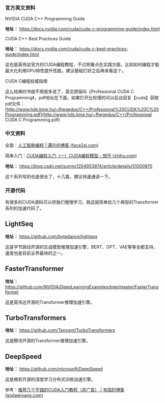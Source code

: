### 官方英文资料

NVIDIA CUDA C++ Programming Guide

**地址：**
https://docs.nvidia.com/cuda/cuda-c-programming-guide/index.html

CUDA C++ Best Practices Guide

**地址：**
https://docs.nvidia.com/cuda/cuda-c-best-practices-guide/index.html

这也是英伟达官方的CUDA编程教程，不过侧重点在实践方面，比如如何编程才能最大化利用GPU特性提升性能，建议基础打好之后再来看这个。

CUDA C编程权威指南

这么经典的书就不用我多说了，英文原版叫《Professional CUDA C Programming》，pdf地址在下面，如果打开比较慢的可以后台回复【cuda】获取pdf文件：
[http://www.hds.bme.hu/~fhegedus/C++/Professional%20CUDA%20C%20Programming.pdf](http://www.hds.bme.hu/~fhegedus/C++/Professional CUDA C Programming.pdf)



### 中文资料

全面：[人工智能编程 | 谭升的博客 (face2ai.com)](https://face2ai.com/program-blog/#GPU编程（CUDA）)

简单入门：[CUDA编程入门（一）CUDA编程模型 - 知乎 (zhihu.com)](https://zhuanlan.zhihu.com/p/97044592)

**地址：**
https://blog.csdn.net/sunmc1204953974/article/details/51000970

这个系列写的也是很全了，十几篇，建议快速通读一下。



### 开源代码

有很多的CUDA源码可以供我们慢慢学习，我这就简单给几个典型的Transformer系列的加速代码了。

## LightSeq

**地址：**
https://github.com/bytedance/lightseq

这是字节跳动开源的生成模型推理加速引擎，BERT、GPT、VAE等等全都支持，速度也是目前业界最快的之一。

## FasterTransformer

**地址：**
https://github.com/NVIDIA/DeepLearningExamples/tree/master/FasterTransformer

这是英伟达开源的Transformer推理加速引擎。

## TurboTransformers

**地址：**
https://github.com/Tencent/TurboTransformers

这是腾讯开源的Transformer推理加速引擎。

## DeepSpeed

**地址：**
https://github.com/microsoft/DeepSpeed

这是微软开源的深度学习分布式训练加速引擎。





参考：[推荐几个不错的CUDA入门教程（非广告） | 韦阳的博客 (godweiyang.com)](https://godweiyang.com/2021/01/25/cuda-reading/)